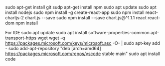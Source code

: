 sudo apt-get install git
sudp apt-get install npm
sudo apt update
sudo apt install nodejs
sudo npm install -g create-react-app
sudo npm install react-chartjs-2 chart.js --save
sudo npm install --save chart.js@^1.1.1 react react-dom
npm install

For IDE
sudo apt update
sudo apt install software-properties-common apt-transport-https wget
wget -q https://packages.microsoft.com/keys/microsoft.asc -O- | sudo apt-key add -
sudo add-apt-repository "deb [arch=amd64] https://packages.microsoft.com/repos/vscode stable main"
sudo apt install code
